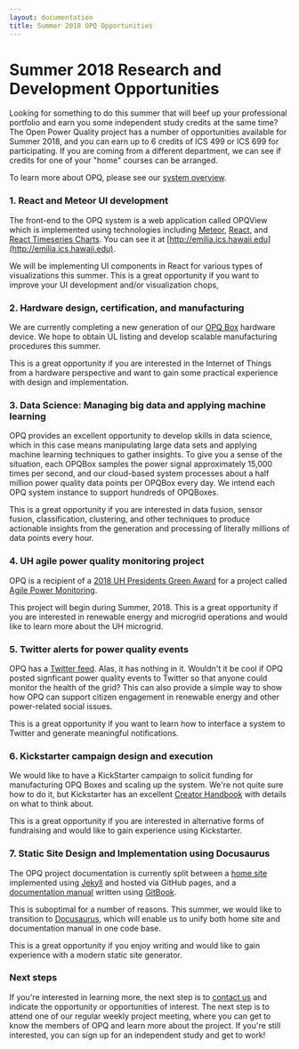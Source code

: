 ```yaml
---
layout: documentation
title: Summer 2018 OPQ Opportunities
---
```


# Summer 2018 Research and Development Opportunities

Looking for something to do this summer that will beef up your professional portfolio and earn you some independent study credits at the same time? The Open Power Quality project has a number of opportunities available for Summer 2018, and you can earn up to 6 credits of ICS 499 or ICS 699 for participating. If you are coming from a different department, we can see if credits for one of your "home" courses can be arranged.

To learn more about OPQ, please see our [system overview](https://open-power-quality.gitbook.io/open-power-quality-manual/introduction/opq-system-overview).  

### 1. React and Meteor UI development

The front-end to the OPQ system is a web application called OPQView which is implemented using technologies including [Meteor](http://meteor.com), [React](https://reactjs.org/), and [React Timeseries Charts](https://software.es.net/react-timeseries-charts/#/). You can see it at [http://emilia.ics.hawaii.edu](http://emilia.ics.hawaii.edu). 

We will be implementing UI components in React for various types of visualizations this summer. This is a great opportunity if you want to improve your UI development and/or visualization chops, 

### 2. Hardware design, certification, and manufacturing 

We are currently completing a new generation of our [OPQ Box](https://open-power-quality.gitbook.io/open-power-quality-manual/opq-box/design) hardware device. We hope to obtain UL listing and develop scalable manufacturing procedures this summer. 

This is a great opportunity if you are interested in the Internet of Things from a hardware perspective and want to gain some practical experience with design and implementation.  

### 3. Data Science: Managing big data and applying machine learning

OPQ provides an excellent opportunity to develop skills in data science, which in this case means manipulating large data sets and applying machine learning techniques to gather insights.  To give you a sense of the situation, each OPQBox samples the power signal approximately 15,000 times per second, and our cloud-based system processes about a half million power quality data points per OPQBox every day. We intend each OPQ system instance to support hundreds of OPQBoxes.  

This is a great opportunity if you are interested in data fusion, sensor fusion, classification, clustering, and other techniques to produce actionable insights from the generation and processing of literally millions of data points every hour.

### 4. UH agile power quality monitoring project

OPQ is a recipient of a [2018 UH Presidents Green Award](http://www.hawaii.edu/news/2018/02/12/2018-presidents-green-awards/) for a project called [Agile Power Monitoring](http://openpowerquality.org/projects/agile-power-monitoring.html).  

This project will begin during Summer, 2018.  This is a great opportunity if you are interested in renewable energy and microgrid operations and would like to learn more about the UH microgrid. 


###  5. Twitter alerts for power quality events

OPQ has a [Twitter feed](https://twitter.com/opquality). Alas, it has nothing in it. Wouldn't it be cool if OPQ posted signficant power quality events to Twitter so that anyone could monitor the health of the grid? This can also provide a simple way to show how OPQ can support citizen engagement in renewable energy and other power-related social issues. 

This is a great opportunity if you want to learn how to interface a system to Twitter and generate meaningful notifications. 

### 6. Kickstarter campaign design and execution

We would like to have a KickStarter campaign to solicit funding for manufacturing OPQ Boxes and scaling up the system. We're not quite sure how to do it, but Kickstarter has an excellent [Creator Handbook](https://www.kickstarter.com/help/handbook/) with details on what to think about. 

This is a great opportunity if you are interested in alternative forms of fundraising and would like to gain experience using Kickstarter. 


### 7. Static Site Design and Implementation using Docusaurus

The OPQ project documentation is currently split between a [home site](http://openpowerquality.org) implemented using [Jekyll](https://jekyllrb.com/) and hosted via GitHub pages, and a [documentation manual](https://open-power-quality.gitbook.io/open-power-quality-manual/) written using [GitBook](https://www.gitbook.com/).

This is suboptimal for a number of reasons. This summer, we would like to transition to [Docusaurus](https://docusaurus.io/), which will enable us to unify both home site and documentation manual in one code base. 

This is a great opportunity if you enjoy writing and would like to gain experience with a modern static site generator. 


### Next steps

If you're interested in learning more, the next step is to [contact us](contact.html) and indicate the opportunity or opportunities of interest. The next step is to attend one of our regular weekly project meeting, where you can get to know the members of OPQ and learn more about the project.   If you're still interested, you can sign up for an independent study and get to work!

